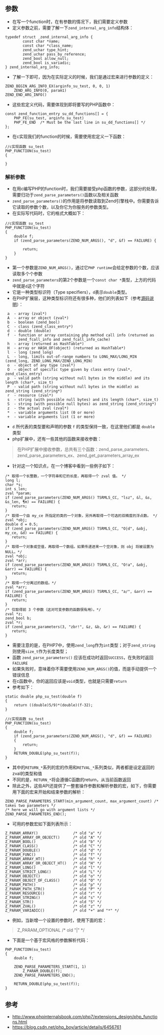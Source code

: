 ## 参数
* 在写一个function时，在有参数的情况下，我们需要定义参数
* 定义参数之前，需要了解一下`zend_internal_arg_info`结构体：

```c/c++
typedef struct _zend_internal_arg_info {
        const char *name;
        const char *class_name;
        zend_uchar type_hint;
        zend_uchar pass_by_reference;
        zend_bool allow_null;
        zend_bool is_variadic;
} zend_internal_arg_info;
```

* 了解一下即可，因为在实际定义的时候，我们是通过宏来进行参数的定义：

```
ZEND_BEGIN_ARG_INFO_EX(arginfo_su_test, 0, 0, 1)
    ZEND_ARG_INFO(0, param1)
ZEND_END_ARG_INFO()
```

* 这些宏定义代码，需要体现到即将要写的PHP函数中：

```
const zend_function_entry su_dd_functions[] = {
	PHP_FE(su_test, arginfo_su_test)
	PHP_FE_END	/* Must be the last line in su_dd_functions[] */
};
```

* 在c实现我们的function的时候，需要使用宏定义一下函数：

```
//c实现函数 su_test
PHP_FUNCTION(su_test)
{

}
```

### 解析参数
* 在用c编写PHP的function时，我们需要接受php函数的参数，这部分的处理，需要归功于`zend_parse_parameters()`函数以及相关函数
* `zend_parse_parameters()`的作用是将参数读取到Zend引擎栈中。你需要告诉它读取的参数个数，以及你它为你服务的参数类型。
* 在实际写代码时，它的格式大概如下：

```
//c实现函数 su_test
PHP_FUNCTION(su_test)
{
	double f;
	if (zend_parse_parameters(ZEND_NUM_ARGS(), "d", &f) == FAILURE) {
		
		return;
	}
}
```

* 第一个参数是`ZEND_NUM_ARGS()`，通过它`PHP runtime`会给定参数的个数，应该读取多个个参数
* `zend_parse_parameters`的第2个参数是一个`const char *`类型，上方的代码中就是`d`这个字符
* 它是一种类型标识符（Type specifiers），`d`表示`double`类型。
* 在PHP扩展层，这种类型标识符还有很多种，他们的列表如下（参考[源码说明](https://github.com/php/php-src/blob/ef4b2fc283ddaf9bd692015f1db6dad52171c3ce/README.PARAMETER_PARSING_API#L43)）：

```
 a  - array (zval*)
 A  - array or object (zval*)
 b  - boolean (zend_bool)
 C  - class (zend_class_entry*)
 d  - double (double)
 f  - function or array containing php method call info (returned as 
      zend_fcall_info and zend_fcall_info_cache)
 h  - array (returned as HashTable*)
 H  - array or HASH_OF(object) (returned as HashTable*)
 l  - long (zend_long)
 L  - long, limits out-of-range numbers to LONG_MAX/LONG_MIN (zend_long, ZEND_LONG_MAX/ZEND_LONG_MIN)
 o  - object of any type (zval*)
 O  - object of specific type given by class entry (zval*, zend_class_entry)
 p  - valid path (string without null bytes in the middle) and its length (char*, size_t)
 P  - valid path (string without null bytes in the middle) as zend_string (zend_string*)
 r  - resource (zval*)
 s  - string (with possible null bytes) and its length (char*, size_t)
 S  - string (with possible null bytes) as zend_string (zend_string*)
 z  - the actual zval (zval*)
 *  - variable arguments list (0 or more)
 +  - variable arguments list (1 or more)
```

* `d` 所代表的类型要和声明的参数 `f` 的类型保持一致，在这里他们都是 `double` 类型
* php扩展中，还有一些其他的函数来接收参数：
>在PHP扩展中接收参数，总共有三个函数：zend_parse_parameters、zend_parse_parameters_ex、zend_get_parameters_array_ex

* 针对这一个知识点，在一个博客中看到一些例子如下：

```
/* 取得一个长整数，一个字符串和它的长度，再取得一个 zval 值。 */
long l;
char *s;
int s_len;
zval *param;
if (zend_parse_parameters(ZEND_NUM_ARGS() TSRMLS_CC, "lsz", &l, &s, &s_len, ¶m) == FAILURE) {
   return;
}
/* 取得一个由 my_ce 所指定的类的一个对象，另外再取得一个可选的双精度的浮点数。 */
zval *obj;
double d = 0.5;
if (zend_parse_parameters(ZEND_NUM_ARGS() TSRMLS_CC, "O|d", &obj, my_ce, &d) == FAILURE) {
   return;
}
/* 取得一个对象或空值，再取得一个数组。如果传递进来一个空对象，则 obj 将被设置为 NULL。*/
zval *obj;
zval *arr;
if (zend_parse_parameters(ZEND_NUM_ARGS() TSRMLS_CC, "O!a", &obj, &arr) == FAILURE) {
   return;
}
/* 取得一个分离过的数组。*/
zval *arr;
if (zend_parse_parameters(ZEND_NUM_ARGS() TSRMLS_CC, "a/", &arr) == FAILURE) {
   return;
}
/* 仅取得前 3 个参数（这对可变参数的函数很有用）。*/
zval *z;
zend_bool b;
zval *r;
if (zend_parse_parameters(3, "zbr!", &z, &b, &r) == FAILURE) {
   return;
}
```

* 需要注意的是，在PHP7中，使用`zend_long`作为`int`类型；对于`zend_string`则使用`size_t`作为长度类型；
* 函数 `zend_parse_parameters()` 应该在成功时返回`SUCCESS`，在失败时返回`FAILURE`
* 如果失败时，意味着你不需要使用`ZEND_NUM_ARGS()`的值，而是手动提供一个错误信息
* 在c函数中，你的返回应该是`void`类型，也就是只需要`return`
* 参考如下：

```
static double php_su_test(double f)
{
	return ((double)5/9)*(double)(f-32);
}

//c实现函数 su_test
PHP_FUNCTION(su_test)
{
	double f;
	if (zend_parse_parameters(ZEND_NUM_ARGS(), "d", &f) == FAILURE)
	{
		return;
	}
	RETURN_DOUBLE(php_su_test(f));
}
```

* 其中的`RETURN_*`系列的宏的作用和`RETVAL_*`系列类似，两者都是设定返回的zval的类型和值
* 不同的是，`RETURN_*`将会遵循C函数的return，从当前函数返回
* 除此之外，这些API还提供了一整套操作参数和解析参数的宏，如下，你需要用下面的宏来开始和结束参数的解析：

```
ZEND_PARSE_PARAMETERS_START(min_argument_count, max_argument_count) /* takes two parameters */
/* here we will go with argument lists */
ZEND_PARSE_PARAMETERS_END();
```

* 可用的参数宏如下面列表所示：

```
Z_PARAM_ARRAY()                /* old "a" */
Z_PARAM_ARRAY_OR_OBJECT()      /* old "A" */
Z_PARAM_BOOL()                 /* old "b" */
Z_PARAM_CLASS()                /* old "C" */
Z_PARAM_DOUBLE()               /* old "d" */
Z_PARAM_FUNC()                 /* old "f" */
Z_PARAM_ARRAY_HT()             /* old "h" */
Z_PARAM_ARRAY_OR_OBJECT_HT()   /* old "H" */
Z_PARAM_LONG()                 /* old "l" */
Z_PARAM_STRICT_LONG()          /* old "L" */
Z_PARAM_OBJECT()               /* old "o" */
Z_PARAM_OBJECT_OF_CLASS()      /* old "O" */
Z_PARAM_PATH()                 /* old "p" */
Z_PARAM_PATH_STR()             /* old "P" */
Z_PARAM_RESOURCE()             /* old "r" */
Z_PARAM_STRING()               /* old "s" */
Z_PARAM_STR()                  /* old "S" */
Z_PARAM_ZVAL()                 /* old "z" */
Z_PARAM_VARIADIC()             /* old "+" and "*" */
```

* 例如，当新增一个设置的参数时，使用下面的宏：
>Z_PARAM_OPTIONAL              /* old "|" */

* 下面是一个基于宏风格的参数解析代码：

```
PHP_FUNCTION(su_test)
{
    double f;

    ZEND_PARSE_PARAMETERS_START(1, 1)
        Z_PARAM_DOUBLE(f);
    ZEND_PARSE_PARAMETERS_END();

    RETURN_DOUBLE(php_su_test(f));
}
```

## 参考
* http://www.phpinternalsbook.com/php7/extensions_design/php_functions.html
* https://blog.csdn.net/php_boy/article/details/6456761

